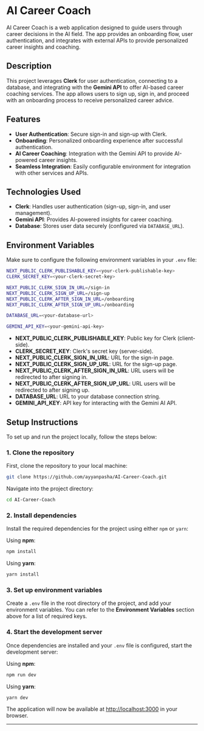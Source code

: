 

# AI Career Coach

AI Career Coach is a web application designed to guide users through career decisions in the AI field. The app provides an onboarding flow, user authentication, and integrates with external APIs to provide personalized career insights and coaching.

## Description

This project leverages **Clerk** for user authentication, connecting to a database, and integrating with the **Gemini API** to offer AI-based career coaching services. The app allows users to sign up, sign in, and proceed with an onboarding process to receive personalized career advice.

## Features

- **User Authentication**: Secure sign-in and sign-up with Clerk.
- **Onboarding**: Personalized onboarding experience after successful authentication.
- **AI Career Coaching**: Integration with the Gemini API to provide AI-powered career insights.
- **Seamless Integration**: Easily configurable environment for integration with other services and APIs.

## Technologies Used

- **Clerk**: Handles user authentication (sign-up, sign-in, and user management).
- **Gemini API**: Provides AI-powered insights for career coaching.
- **Database**: Stores user data securely (configured via `DATABASE_URL`).

## Environment Variables

Make sure to configure the following environment variables in your `.env` file:

```bash
NEXT_PUBLIC_CLERK_PUBLISHABLE_KEY=<your-clerk-publishable-key>
CLERK_SECRET_KEY=<your-clerk-secret-key>

NEXT_PUBLIC_CLERK_SIGN_IN_URL=/sign-in
NEXT_PUBLIC_CLERK_SIGN_UP_URL=/sign-up
NEXT_PUBLIC_CLERK_AFTER_SIGN_IN_URL=/onboarding
NEXT_PUBLIC_CLERK_AFTER_SIGN_UP_URL=/onboarding

DATABASE_URL=<your-database-url>

GEMINI_API_KEY=<your-gemini-api-key>
```

- **NEXT_PUBLIC_CLERK_PUBLISHABLE_KEY**: Public key for Clerk (client-side).
- **CLERK_SECRET_KEY**: Clerk's secret key (server-side).
- **NEXT_PUBLIC_CLERK_SIGN_IN_URL**: URL for the sign-in page.
- **NEXT_PUBLIC_CLERK_SIGN_UP_URL**: URL for the sign-up page.
- **NEXT_PUBLIC_CLERK_AFTER_SIGN_IN_URL**: URL users will be redirected to after signing in.
- **NEXT_PUBLIC_CLERK_AFTER_SIGN_UP_URL**: URL users will be redirected to after signing up.
- **DATABASE_URL**: URL to your database connection string.
- **GEMINI_API_KEY**: API key for interacting with the Gemini AI API.

## Setup Instructions

To set up and run the project locally, follow the steps below:

### 1. Clone the repository

First, clone the repository to your local machine:

```bash
git clone https://github.com/ayyanpasha/AI-Career-Coach.git
```

Navigate into the project directory:

```bash
cd AI-Career-Coach
```

### 2. Install dependencies

Install the required dependencies for the project using either `npm` or `yarn`:

Using **npm**:

```bash
npm install
```

Using **yarn**:

```bash
yarn install
```

### 3. Set up environment variables

Create a `.env` file in the root directory of the project, and add your environment variables. You can refer to the **Environment Variables** section above for a list of required keys.

### 4. Start the development server

Once dependencies are installed and your `.env` file is configured, start the development server:

Using **npm**:

```bash
npm run dev
```

Using **yarn**:

```bash
yarn dev
```

The application will now be available at [http://localhost:3000](http://localhost:3000) in your browser.

---
